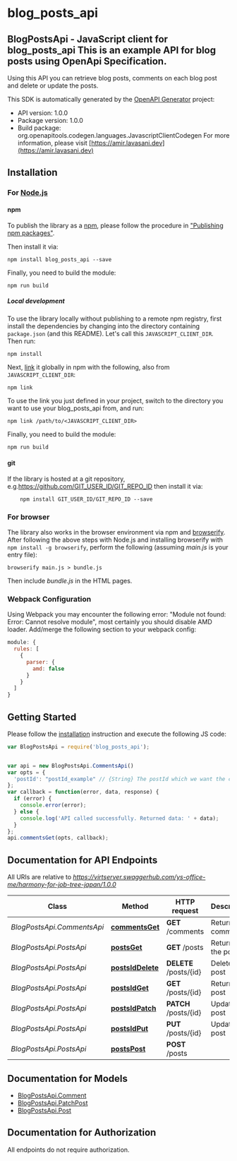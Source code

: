 # blog_posts_api

BlogPostsApi - JavaScript client for blog_posts_api
This is an example API for blog posts using OpenApi Specification.
---
Using this API you can retrieve blog posts, comments on each blog post and delete or update the posts.

This SDK is automatically generated by the [OpenAPI Generator](https://openapi-generator.tech) project:

- API version: 1.0.0
- Package version: 1.0.0
- Build package: org.openapitools.codegen.languages.JavascriptClientCodegen
For more information, please visit [https://amir.lavasani.dev](https://amir.lavasani.dev)

## Installation

### For [Node.js](https://nodejs.org/)

#### npm

To publish the library as a [npm](https://www.npmjs.com/), please follow the procedure in ["Publishing npm packages"](https://docs.npmjs.com/getting-started/publishing-npm-packages).

Then install it via:

```shell
npm install blog_posts_api --save
```

Finally, you need to build the module:

```shell
npm run build
```

##### Local development

To use the library locally without publishing to a remote npm registry, first install the dependencies by changing into the directory containing `package.json` (and this README). Let's call this `JAVASCRIPT_CLIENT_DIR`. Then run:

```shell
npm install
```

Next, [link](https://docs.npmjs.com/cli/link) it globally in npm with the following, also from `JAVASCRIPT_CLIENT_DIR`:

```shell
npm link
```

To use the link you just defined in your project, switch to the directory you want to use your blog_posts_api from, and run:

```shell
npm link /path/to/<JAVASCRIPT_CLIENT_DIR>
```

Finally, you need to build the module:

```shell
npm run build
```

#### git

If the library is hosted at a git repository, e.g.https://github.com/GIT_USER_ID/GIT_REPO_ID
then install it via:

```shell
    npm install GIT_USER_ID/GIT_REPO_ID --save
```

### For browser

The library also works in the browser environment via npm and [browserify](http://browserify.org/). After following
the above steps with Node.js and installing browserify with `npm install -g browserify`,
perform the following (assuming *main.js* is your entry file):

```shell
browserify main.js > bundle.js
```

Then include *bundle.js* in the HTML pages.

### Webpack Configuration

Using Webpack you may encounter the following error: "Module not found: Error:
Cannot resolve module", most certainly you should disable AMD loader. Add/merge
the following section to your webpack config:

```javascript
module: {
  rules: [
    {
      parser: {
        amd: false
      }
    }
  ]
}
```

## Getting Started

Please follow the [installation](#installation) instruction and execute the following JS code:

```javascript
var BlogPostsApi = require('blog_posts_api');


var api = new BlogPostsApi.CommentsApi()
var opts = {
  'postId': "postId_example" // {String} The postId which we want the comments
};
var callback = function(error, data, response) {
  if (error) {
    console.error(error);
  } else {
    console.log('API called successfully. Returned data: ' + data);
  }
};
api.commentsGet(opts, callback);

```

## Documentation for API Endpoints

All URIs are relative to *https://virtserver.swaggerhub.com/ys-office-me/harmony-for-job-tree-japan/1.0.0*

Class | Method | HTTP request | Description
------------ | ------------- | ------------- | -------------
*BlogPostsApi.CommentsApi* | [**commentsGet**](docs/CommentsApi.md#commentsGet) | **GET** /comments | Return comments
*BlogPostsApi.PostsApi* | [**postsGet**](docs/PostsApi.md#postsGet) | **GET** /posts | Return all the posts
*BlogPostsApi.PostsApi* | [**postsIdDelete**](docs/PostsApi.md#postsIdDelete) | **DELETE** /posts/{id} | Deletes a post
*BlogPostsApi.PostsApi* | [**postsIdGet**](docs/PostsApi.md#postsIdGet) | **GET** /posts/{id} | Return a post
*BlogPostsApi.PostsApi* | [**postsIdPatch**](docs/PostsApi.md#postsIdPatch) | **PATCH** /posts/{id} | Update a post
*BlogPostsApi.PostsApi* | [**postsIdPut**](docs/PostsApi.md#postsIdPut) | **PUT** /posts/{id} | Update a post
*BlogPostsApi.PostsApi* | [**postsPost**](docs/PostsApi.md#postsPost) | **POST** /posts | 


## Documentation for Models

 - [BlogPostsApi.Comment](docs/Comment.md)
 - [BlogPostsApi.PatchPost](docs/PatchPost.md)
 - [BlogPostsApi.Post](docs/Post.md)


## Documentation for Authorization

All endpoints do not require authorization.
